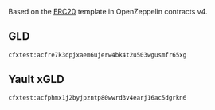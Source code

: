 Based on the [ERC20](https://github.com/OpenZeppelin/openzeppelin-contracts/tree/master/contracts/token/ERC20) template in OpenZeppelin contracts v4.

## GLD 
```
cfxtest:acfre7k3dpjxaem6ujerw4bk4t2u503wgusmfr65xg
```
## Yault xGLD
```
cfxtest:acfphmx1j2byjpzntp80wwrd3v4earj16ac5dgrkn6
```
